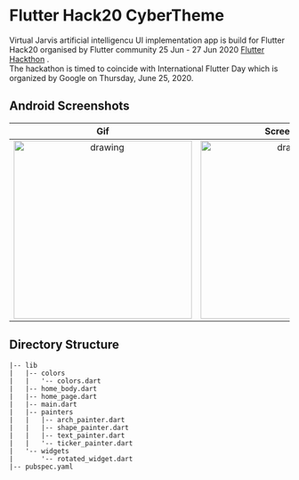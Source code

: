 # Flutter Hack20 CyberTheme
Virtual Jarvis artificial intelligencu UI implementation app is build for Flutter Hack20 organised by Flutter community 25 Jun - 27 Jun 2020 [Flutter Hackthon](https://flutterhackathon.com/) . </br>
The hackathon is timed to coincide with International Flutter Day which is organized by Google on Thursday, June 25, 2020. 


## Android Screenshots

  Gif                 |   Screenshot
:-------------------------:|:-------------------------:
<img src="https://github.com/myshine112/flutter_hack20_cyber_theme/blob/master/screenshots/screen_gif.gif?raw=true" alt="drawing" width="320"/> | <img src="https://github.com/myshine112/flutter_hack20_cyber_theme/blob/master/screenshots/screenshot.jpg?raw=true" alt="drawing" width="320"/>


## Directory Structure
```
|-- lib
|   |-- colors
|   |   '-- colors.dart
|   |-- home_body.dart
|   |-- home_page.dart
|   |-- main.dart
|   |-- painters
|   |   |-- arch_painter.dart
|   |   |-- shape_painter.dart
|   |   |-- text_painter.dart
|   |   '-- ticker_painter.dart
|   '-- widgets
|       '-- rotated_widget.dart
|-- pubspec.yaml
```


